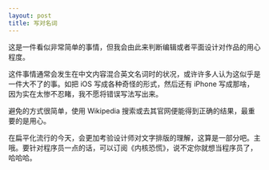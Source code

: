 ```yaml
---
layout: post
title: 写对名词
---
```

这是一件看似非常简单的事情，但我会由此来判断编辑或者平面设计对作品的用心程度。

这件事情通常会发生在中文内容混合英文名词时的状况，或许许多人认为这似乎是一件大不了的事。如把 iOS 写成各种奇怪的形式，然后还有 iPhone 写成那啥，因为实在太惨不忍睹，我不愿将错误写法写出来。

避免的方式很简单，使用 Wikipedia 搜索或去其官网便能得到正确的结果，最重要的是用心。

在扁平化流行的今天，会更加考验设计师对文字排版的理解，这算是一部分吧。主哦。要针对程序员一点的话，可以订阅《内核恐慌》，说不定你就想当程序员了，哈哈哈。
